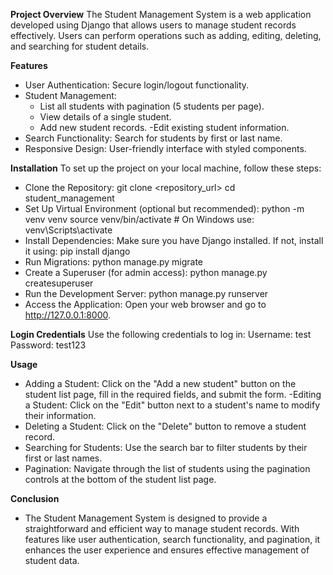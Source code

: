 **Project Overview**
The Student Management System is a web application developed using Django that allows users to manage student records effectively. Users can perform operations such as adding, editing, deleting, and searching for student details.

**Features**
- User Authentication: Secure login/logout functionality.
- Student Management:
   - List all students with pagination (5 students per page).
   - View details of a single student.
   - Add new student records.
   -Edit existing student information.
- Search Functionality: Search for students by first or last name.
- Responsive Design: User-friendly interface with styled components.

**Installation**
To set up the project on your local machine, follow these steps:
- Clone the Repository:
    git clone <repository_url>
    cd student_management
- Set Up Virtual Environment (optional but recommended):
    python -m venv venv
    source venv/bin/activate  # On Windows use: venv\Scripts\activate
- Install Dependencies: Make sure you have Django installed. If not, install it using:
    pip install django
- Run Migrations:
    python manage.py migrate
- Create a Superuser (for admin access):
    python manage.py createsuperuser
- Run the Development Server:
    python manage.py runserver
- Access the Application: Open your web browser and go to http://127.0.0.1:8000.

**Login Credentials**
Use the following credentials to log in:
    Username: test
    Password: test123

**Usage**
- Adding a Student: Click on the "Add a new student" button on the student list page, fill in the required fields, and submit the form.
-Editing a Student: Click on the "Edit" button next to a student's name to modify their information.
- Deleting a Student: Click on the "Delete" button to remove a student record.
- Searching for Students: Use the search bar to filter students by their first or last names.
- Pagination: Navigate through the list of students using the pagination controls at the bottom of the student list page.
  
**Conclusion**
- The Student Management System is designed to provide a straightforward and efficient way to manage student records. With features like user authentication, search functionality, and pagination, it enhances the user experience and ensures effective management of student data.
